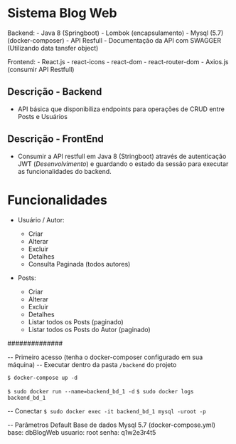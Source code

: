 <h1>Sistema Blog Web</h1>

Backend: 
	- Java 8 (Springboot)
		- Lombok (encapsulamento)
	- Mysql (5.7) (docker-composer)
	- API Resfull 
	- Documentação da API com SWAGGER (Utilizando data tansfer object)

Frontend:
	- React.js
		- react-icons
		- react-dom
		- react-router-dom
	- Axios.js (consumir API Restfull)

	
<h2>Descrição - Backend</h2>

* API básica que disponibiliza endpoints para operações de CRUD entre Posts e Usuários

<h2>Descrição - FrontEnd</h2>

* Consumir a API restfull em Java 8 (Stringboot) através de autenticação JWT (<i>Desenvolvimento</i>) e guardando o estado da sessão para executar as funcionalidades do backend.

<h1>Funcionalidades</h1>

* Usuário / Autor:
	- Criar
	- Alterar
	- Excluir
	- Detalhes
	- Consulta Paginada (todos autores)

* Posts: 
	- Criar
	- Alterar
	- Excluir
	- Detalhes
	- Listar todos os Posts (paginado)
	- Listar todos os Posts do Autor (paginado)

##############

-- Primeiro acesso (tenha o docker-composer configurado em sua máquina)
-- Executar dentro da pasta `/backend` do projeto

`$ docker-compose up -d `

`$ sudo docker run --name=backend_bd_1 -d`
`$ sudo docker logs backend_bd_1`

-- Conectar 
`$ sudo docker exec -it backend_bd_1 mysql -uroot -p`

-- Parâmetros Default
Base de dados Mysql 5.7 (docker-compose.yml)
base: dbBlogWeb
usuario: root
senha: q1w2e3r4t5




